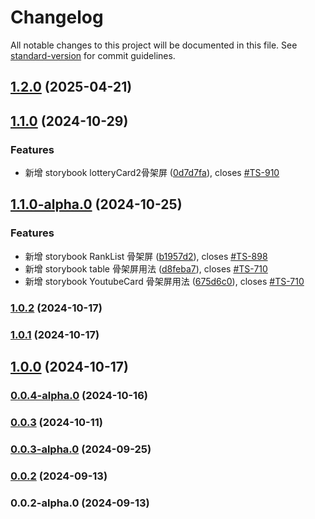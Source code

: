 # Changelog

All notable changes to this project will be documented in this file. See [standard-version](https://github.com/conventional-changelog/standard-version) for commit guidelines.

## [1.2.0](https://github.com/acrool/acrool-react-skeleton/compare/v1.1.0...v1.2.0) (2025-04-21)

## [1.1.0](https://github.com/acrool/acrool-react-skeleton/compare/v1.1.0-alpha.0...v1.1.0) (2024-10-29)


### Features

* 新增 storybook lotteryCard2骨架屏 ([0d7d7fa](https://github.com/acrool/acrool-react-skeleton/commit/0d7d7fa67d9ac1ebe24c2ae68a2b3b91b7b36064)), closes [#TS-910](https://github.com/acrool/acrool-react-skeleton/issues/TS-910)

## [1.1.0-alpha.0](https://github.com/acrool/acrool-react-skeleton/compare/v1.0.2...v1.1.0-alpha.0) (2024-10-25)


### Features

* 新增 storybook RankList 骨架屏 ([b1957d2](https://github.com/acrool/acrool-react-skeleton/commit/b1957d2f1e02c2f216ec72fd24da8213d14811e8)), closes [#TS-898](https://github.com/acrool/acrool-react-skeleton/issues/TS-898)
* 新增 storybook table 骨架屏用法 ([d8feba7](https://github.com/acrool/acrool-react-skeleton/commit/d8feba772a084b75c570175bde6bf245a274c325)), closes [#TS-710](https://github.com/acrool/acrool-react-skeleton/issues/TS-710)
* 新增 storybook YoutubeCard 骨架屏用法 ([675d6c0](https://github.com/acrool/acrool-react-skeleton/commit/675d6c0982869ce97928e7e7dec314988e35d9b5)), closes [#TS-710](https://github.com/acrool/acrool-react-skeleton/issues/TS-710)

### [1.0.2](https://github.com/acrool/acrool-react-skeleton/compare/v1.0.1...v1.0.2) (2024-10-17)

### [1.0.1](https://github.com/acrool/acrool-react-skeleton/compare/v1.0.0...v1.0.1) (2024-10-17)

## [1.0.0](https://github.com/acrool/acrool-react-skeleton/compare/v0.0.4-alpha.0...v1.0.0) (2024-10-17)

### [0.0.4-alpha.0](https://github.com/acrool/acrool-react-skeleton/compare/v0.0.3...v0.0.4-alpha.0) (2024-10-16)

### [0.0.3](https://github.com/acrool/acrool-react-skeleton/compare/v0.0.3-alpha.0...v0.0.3) (2024-10-11)

### [0.0.3-alpha.0](https://github.com/acrool/acrool-react-skeleton/compare/v0.0.2...v0.0.3-alpha.0) (2024-09-25)

### [0.0.2](https://github.com/acrool/acrool-react-skeleton/compare/v0.0.2-alpha.0...v0.0.2) (2024-09-13)

### 0.0.2-alpha.0 (2024-09-13)
